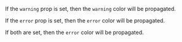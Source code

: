 If the `warning` prop is set, then the `warning` color will be propagated.

If the `error` prop is set, then the `error` color will be propagated.

If both are set, then the `error` color will be propagated.
